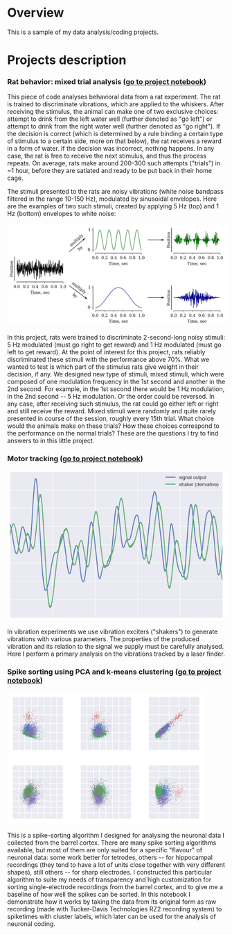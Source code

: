 # Overview
This is a sample of my data analysis/coding projects.

# Projects description
### Rat behavior: mixed trial analysis ([go to project notebook](https://github.com/antopolskiy/code_showcase/blob/master/rat_behavior_mixed_trials_analysis.ipynb))

This piece of code analyses behavioral data from a rat experiment. The rat is trained to discriminate vibrations, which are applied to the whiskers. After receiving the stimulus, the animal can make one of two exclusive choices: attempt to drink from the left water well (further denoted as "go left") or attempt to drink from the right water well (further denoted as "go right"). If the decision is correct (which is determined by a rule binding a certain type of stimulus to a certain side, more on that below), the rat receives a reward in a form of water. If the decision was incorrect, nothing happens. In any case, the rat is free to receive the next stimulus, and thus the process repeats. On average, rats make around 200-300 such attempts ("trials") in ~1 hour, before they are satiated and ready to be put back in their home cage.

The stimuli presented to the rats are noisy vibrations (white noise bandpass filtered in the range 10-150 Hz), modulated by sinusoidal envelopes. Here are the examples of two such stimuli, created by applying 5 Hz (top) and 1 Hz (bottom) envelopes to white noise: 

![Creation of the stimuli](stim_creation.png)

In this project, rats were trained to discriminate 2-second-long noisy stimuli: 5 Hz modulated (must go right to get reward) and 1 Hz modulated (must go left to get reward). At the point of interest for this project, rats reliably discriminated these stimuli with the performance above 70%. What we wanted to test is which part of the stimulus rats give weight in their decision, if any. We designed new type of stimuli, mixed stimuli, which were composed of one modulation frequency in the 1st second and another in the 2nd second. For example, in the 1st second there would be 1 Hz modulation, in the 2nd second -- 5 Hz modulation. Or the order could be reversed. In any case, after receiving such stimulus, the rat could go either left or right and still receive the reward. Mixed stimuli were randomly and quite rarely presented in course of the session, roughly every 15th trial. What choice would the animals make on these trials? How these choices correspond to the performance on the normal trials? These are the questions I try to find answers to in this little project.

### Motor tracking ([go to project notebook](https://github.com/antopolskiy/code_showcase/blob/master/motor_tracking.ipynb))

![Motor tracking](motor_tracking_pic.png)

In vibration experiments we use vibration exciters ("shakers") to generate vibrations with various parameters. The properties of the produced vibration and its relation to the signal we supply must be carefully analysed. Here I perform a primary analysis on the vibrations tracked by a laser finder.

### Spike sorting using PCA and k-means clustering ([go to project notebook](https://github.com/antopolskiy/code_showcase/blob/master/spike_sorting.ipynb))

![Spike sorting](spike_sorting_pic.PNG)

This is a spike-sorting algorithm I designed for analysing the neuronal data I collected from the barrel cortex. There are many spike sorting algorithms available, but most of them are only suited for a specific "flavour" of neuronal data: some work better for tetrodes, others -- for hippocampal recordings (they tend to have a lot of units close together with very different shapes), still others -- for sharp electrodes. I constructed this particular algorithm to suite my needs of transparency and high customization for sorting single-electrode recordings from the barrel cortex, and to give me a baseline of how well the spikes can be sorted. In this notebook I demonstrate how it works by taking the data from its original form as raw recording (made with Tucker-Davis Technologies RZ2 recording system) to spiketimes with cluster labels, which later can be used for the analysis of neuronal coding.

